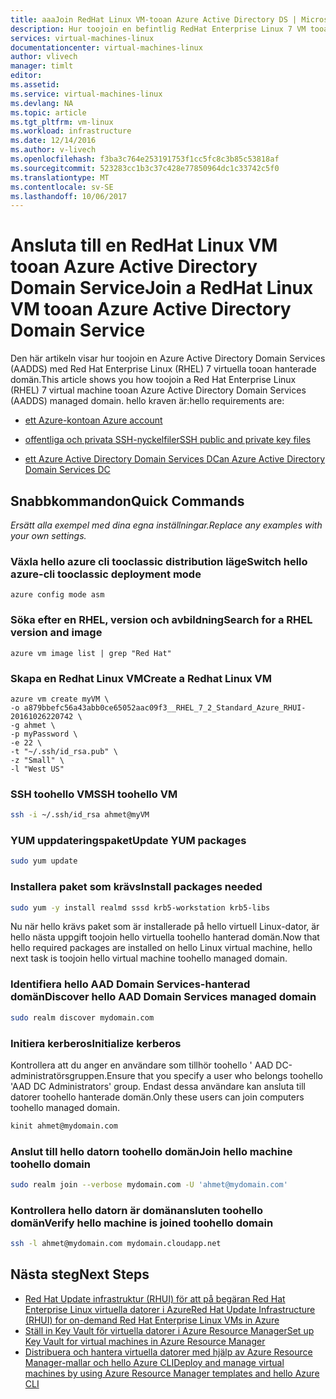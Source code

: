 ```yaml
---
title: aaaJoin RedHat Linux VM-tooan Azure Active Directory DS | Microsoft Docs
description: Hur toojoin en befintlig RedHat Enterprise Linux 7 VM tooan Azure Active Directory Domain Service.
services: virtual-machines-linux
documentationcenter: virtual-machines-linux
author: vlivech
manager: timlt
editor: 
ms.assetid: 
ms.service: virtual-machines-linux
ms.devlang: NA
ms.topic: article
ms.tgt_pltfrm: vm-linux
ms.workload: infrastructure
ms.date: 12/14/2016
ms.author: v-livech
ms.openlocfilehash: f3ba3c764e253191753f1cc5fc8c3b85c53818af
ms.sourcegitcommit: 523283cc1b3c37c428e77850964dc1c33742c5f0
ms.translationtype: MT
ms.contentlocale: sv-SE
ms.lasthandoff: 10/06/2017
---
```

# <a name="join-a-redhat-linux-vm-tooan-azure-active-directory-domain-service"></a><span data-ttu-id="80d45-103">Ansluta till en RedHat Linux VM tooan Azure Active Directory Domain Service</span><span class="sxs-lookup"><span data-stu-id="80d45-103">Join a RedHat Linux VM tooan Azure Active Directory Domain Service</span></span>

<span data-ttu-id="80d45-104">Den här artikeln visar hur toojoin en Azure Active Directory Domain Services (AADDS) med Red Hat Enterprise Linux (RHEL) 7 virtuella tooan hanterade domän.</span><span class="sxs-lookup"><span data-stu-id="80d45-104">This article shows you how toojoin a Red Hat Enterprise Linux (RHEL) 7 virtual machine tooan Azure Active Directory Domain Services (AADDS) managed domain.</span></span>  <span data-ttu-id="80d45-105">hello kraven är:</span><span class="sxs-lookup"><span data-stu-id="80d45-105">hello requirements are:</span></span>

- [<span data-ttu-id="80d45-106">ett Azure-konto</span><span class="sxs-lookup"><span data-stu-id="80d45-106">an Azure account</span></span>](https://azure.microsoft.com/pricing/free-trial/)

- [<span data-ttu-id="80d45-107">offentliga och privata SSH-nyckelfiler</span><span class="sxs-lookup"><span data-stu-id="80d45-107">SSH public and private key files</span></span>](mac-create-ssh-keys.md)

- [<span data-ttu-id="80d45-108">ett Azure Active Directory Domain Services DC</span><span class="sxs-lookup"><span data-stu-id="80d45-108">an Azure Active Directory Domain Services DC</span></span>](../../active-directory-domain-services/active-directory-ds-getting-started.md?toc=%2fazure%2fvirtual-machines%2flinux%2ftoc.json)

## <a name="quick-commands"></a><span data-ttu-id="80d45-109">Snabbkommandon</span><span class="sxs-lookup"><span data-stu-id="80d45-109">Quick Commands</span></span>

<span data-ttu-id="80d45-110">_Ersätt alla exempel med dina egna inställningar._</span><span class="sxs-lookup"><span data-stu-id="80d45-110">_Replace any examples with your own settings._</span></span>

### <a name="switch-hello-azure-cli-tooclassic-deployment-mode"></a><span data-ttu-id="80d45-111">Växla hello azure cli tooclassic distribution läge</span><span class="sxs-lookup"><span data-stu-id="80d45-111">Switch hello azure-cli tooclassic deployment mode</span></span>

```azurecli
azure config mode asm
```

### <a name="search-for-a-rhel-version-and-image"></a><span data-ttu-id="80d45-112">Söka efter en RHEL, version och avbildning</span><span class="sxs-lookup"><span data-stu-id="80d45-112">Search for a RHEL version and image</span></span>

```azurecli
azure vm image list | grep "Red Hat"
```

### <a name="create-a-redhat-linux-vm"></a><span data-ttu-id="80d45-113">Skapa en Redhat Linux VM</span><span class="sxs-lookup"><span data-stu-id="80d45-113">Create a Redhat Linux VM</span></span>

```azurecli
azure vm create myVM \
-o a879bbefc56a43abb0ce65052aac09f3__RHEL_7_2_Standard_Azure_RHUI-20161026220742 \
-g ahmet \
-p myPassword \
-e 22 \
-t "~/.ssh/id_rsa.pub" \
-z "Small" \
-l "West US"
```

### <a name="ssh-toohello-vm"></a><span data-ttu-id="80d45-114">SSH toohello VM</span><span class="sxs-lookup"><span data-stu-id="80d45-114">SSH toohello VM</span></span>

```bash
ssh -i ~/.ssh/id_rsa ahmet@myVM
```

### <a name="update-yum-packages"></a><span data-ttu-id="80d45-115">YUM uppdateringspaket</span><span class="sxs-lookup"><span data-stu-id="80d45-115">Update YUM packages</span></span>

```bash
sudo yum update
```

### <a name="install-packages-needed"></a><span data-ttu-id="80d45-116">Installera paket som krävs</span><span class="sxs-lookup"><span data-stu-id="80d45-116">Install packages needed</span></span>

```bash
sudo yum -y install realmd sssd krb5-workstation krb5-libs
```

<span data-ttu-id="80d45-117">Nu när hello krävs paket som är installerade på hello virtuell Linux-dator, är hello nästa uppgift toojoin hello virtuella toohello hanterad domän.</span><span class="sxs-lookup"><span data-stu-id="80d45-117">Now that hello required packages are installed on hello Linux virtual machine, hello next task is toojoin hello virtual machine toohello managed domain.</span></span>

### <a name="discover-hello-aad-domain-services-managed-domain"></a><span data-ttu-id="80d45-118">Identifiera hello AAD Domain Services-hanterad domän</span><span class="sxs-lookup"><span data-stu-id="80d45-118">Discover hello AAD Domain Services managed domain</span></span>

```bash
sudo realm discover mydomain.com
```

### <a name="initialize-kerberos"></a><span data-ttu-id="80d45-119">Initiera kerberos</span><span class="sxs-lookup"><span data-stu-id="80d45-119">Initialize kerberos</span></span>

<span data-ttu-id="80d45-120">Kontrollera att du anger en användare som tillhör toohello ' AAD DC-administratörsgruppen.</span><span class="sxs-lookup"><span data-stu-id="80d45-120">Ensure that you specify a user who belongs toohello 'AAD DC Administrators' group.</span></span> <span data-ttu-id="80d45-121">Endast dessa användare kan ansluta till datorer toohello hanterade domän.</span><span class="sxs-lookup"><span data-stu-id="80d45-121">Only these users can join computers toohello managed domain.</span></span>

```bash
kinit ahmet@mydomain.com
```

### <a name="join-hello-machine-toohello-domain"></a><span data-ttu-id="80d45-122">Anslut till hello datorn toohello domän</span><span class="sxs-lookup"><span data-stu-id="80d45-122">Join hello machine toohello domain</span></span>

```bash
sudo realm join --verbose mydomain.com -U 'ahmet@mydomain.com'
```

### <a name="verify-hello-machine-is-joined-toohello-domain"></a><span data-ttu-id="80d45-123">Kontrollera hello datorn är domänansluten toohello domän</span><span class="sxs-lookup"><span data-stu-id="80d45-123">Verify hello machine is joined toohello domain</span></span>

```bash
ssh -l ahmet@mydomain.com mydomain.cloudapp.net
```

## <a name="next-steps"></a><span data-ttu-id="80d45-124">Nästa steg</span><span class="sxs-lookup"><span data-stu-id="80d45-124">Next Steps</span></span>

* [<span data-ttu-id="80d45-125">Red Hat Update infrastruktur (RHUI) för att på begäran Red Hat Enterprise Linux virtuella datorer i Azure</span><span class="sxs-lookup"><span data-stu-id="80d45-125">Red Hat Update Infrastructure (RHUI) for on-demand Red Hat Enterprise Linux VMs in Azure</span></span>](update-infrastructure-redhat.md?toc=%2fazure%2fvirtual-machines%2flinux%2ftoc.json)
* [<span data-ttu-id="80d45-126">Ställ in Key Vault för virtuella datorer i Azure Resource Manager</span><span class="sxs-lookup"><span data-stu-id="80d45-126">Set up Key Vault for virtual machines in Azure Resource Manager</span></span>](key-vault-setup.md?toc=%2fazure%2fvirtual-machines%2flinux%2ftoc.json)
* [<span data-ttu-id="80d45-127">Distribuera och hantera virtuella datorer med hjälp av Azure Resource Manager-mallar och hello Azure CLI</span><span class="sxs-lookup"><span data-stu-id="80d45-127">Deploy and manage virtual machines by using Azure Resource Manager templates and hello Azure CLI</span></span>](../linux/create-ssh-secured-vm-from-template.md?toc=%2fazure%2fvirtual-machines%2flinux%2ftoc.json)
